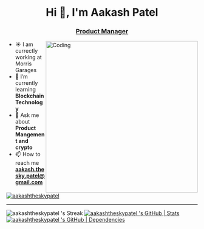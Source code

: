 <h1 align="center">Hi 👋, I'm Aakash Patel</h1>

<h3 align="center"><u>Product Manager</u></h3>

<img align="right" alt="Coding" width="400" src="https://media.tenor.com/GfSX-u7VGM4AAAAC/coding.gif](https://media.tenor.com/GfSX-u7VGM4AAAAC/coding.gif">


- ☀️ I am currectly working at Morris Garages
- 🌱 I’m currently learning **Blockchain Technology**
- 💬 Ask me about **Product Mangement and crypto**
- 📫 How to reach me **aakash.thesky.patel@gmail.com**

<p align="left"> <a href="https://github.com/ryo-ma/github-profile-trophy"><img src="https://github-profile-trophy.vercel.app/?username=aakashtheskypatel&rank=SECRET,SSS,SS,S,AAA,AA,A,B" alt="aakashtheskypatel" /></a> </p>

<hr>
<span>

 ![aakashtheskypatel 's Streak](https://github-readme-streak-stats.herokuapp.com/?user=aakashtheskypatel&theme=algolia&hide_border=false)
 [![aakashtheskypatel 's GitHub | Stats](https://stats.quine.sh/aakashtheskypatel/github?theme=dark)](https://quine.sh?utm_source=widgets&utm_campaign=aakashtheskypatel)
 [![aakashtheskypatel 's GitHub | Dependencies](https://stats.quine.sh/aakashtheskypatel/dependencies?theme=dark)](https://quine.sh?utm_source=widgets&utm_campaign=aakashtheskypatel)
 </span>
